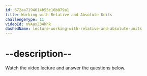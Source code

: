 ```yaml
---
id: 672aa7194614b55c16b879a1
title: Working with Relative and Absolute Units
challengeType: 11
videoId: nVAaxZ34khk
dashedName: lecture-working-with-relative-and-absolute-units
---
```


# --description--

Watch the video lecture and answer the questions below.


